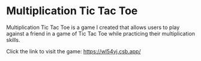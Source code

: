 # Multiplication Tic Tac Toe


Multiplication Tic Tac Toe is a game I created that allows users to play against a friend in a game of Tic Tac Toe while practicing their multiplication skills.

Click the link to visit the game:
https://wl54vj.csb.app/
